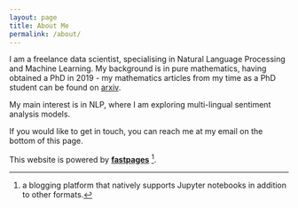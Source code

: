 ```yaml
---
layout: page
title: About Me
permalink: /about/
---
```


I am a freelance data scientist, specialising in Natural Language Processing and
 Machine Learning. My background is in pure mathematics, having obtained a PhD
 in 2019 - my mathematics articles from my time as a PhD student can be found
 on [arxiv](https://arxiv.org/search/?query=Johnston%2C+Ifan&searchtype=author&abstracts=show&order=-announced_date_first&size=50).

My main interest is in NLP, where I am exploring multi-lingual sentiment analysis models.

If you would like to get in touch, you can reach me at my email on the bottom of this page. 
 


This website is powered by **[fastpages](https://github.com/fastai/fastpages)** [^1].



[^1]:a blogging platform that natively supports Jupyter notebooks in addition to other formats.

